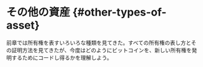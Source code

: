 # その他の資産 {#other-types-of-asset}

前章では所有権を表すいろいろな種類を見てきた。すべての所有権の表し方とその証明方法を見てきたが、今度はどのようにビットコインを、新しい所有権を発明するためにコードし得るかを理解しよう。
